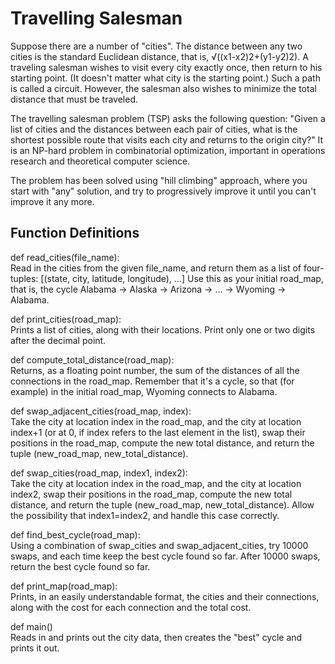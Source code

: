 # Travelling Salesman

Suppose there are a number of "cities". The distance between any two cities is the standard Euclidean distance, that is, √((x1-x2)2+(y1-y2)2). A traveling salesman wishes to visit every city exactly once, then return to his starting point. (It doesn't matter what city is the starting point.) Such a path is called a circuit. However, the salesman also wishes to minimize the total distance that must be traveled.

The travelling salesman problem (TSP) asks the following question: "Given a list of cities and the distances between each pair of cities, what is the shortest possible route that visits each city and returns to the origin city?" It is an NP-hard problem in combinatorial optimization, important in operations research and theoretical computer science.

The problem has been solved using "hill climbing" approach, where you start with "any" solution, and try to progressively improve it until you can't improve it any more.

## Function Definitions 

def read_cities(file_name): </br>
Read in the cities from the given file_name, and return them as a list of four-tuples: [(state, city, latitude, longitude), ...] Use this as your initial road_map, that is, the cycle Alabama → Alaska → Arizona → ... → Wyoming → Alabama.

def print_cities(road_map): </br>
Prints a list of cities, along with their locations. Print only one or two digits after the decimal point.

def compute_total_distance(road_map): </br>
Returns, as a floating point number, the sum of the distances of all the connections in the road_map. Remember that it's a cycle, so that (for example) in the initial road_map, Wyoming connects to Alabama.

def swap_adjacent_cities(road_map, index): </br>
Take the city at location index in the road_map, and the city at location index+1 (or at 0, if index refers to the last element in the list), swap their positions in the road_map, compute the new total distance, and return the tuple (new_road_map, new_total_distance).

def swap_cities(road_map, index1, index2): </br>
Take the city at location index in the road_map, and the city at location index2, swap their positions in the road_map, compute the new total distance, and return the tuple (new_road_map, new_total_distance). Allow the possibility that index1=index2, and handle this case correctly.

def find_best_cycle(road_map): </br>
Using a combination of swap_cities and swap_adjacent_cities, try 10000 swaps, and each time keep the best cycle found so far. After 10000 swaps, return the best cycle found so far.

def print_map(road_map): </br>
Prints, in an easily understandable format, the cities and their connections, along with the cost for each connection and the total cost.

def main() </br>
Reads in and prints out the city data, then creates the "best" cycle and prints it out.
